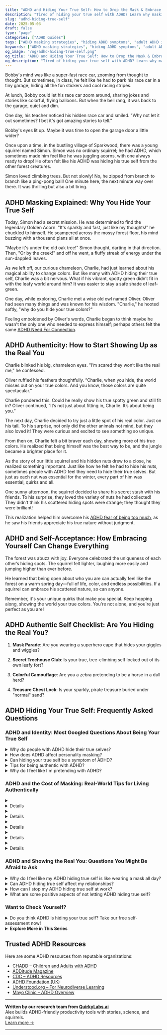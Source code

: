 ```yaml
---
title: "ADHD and Hiding Your True Self: How to Drop the Mask & Embrace Who You Are"
description: "Tired of hiding your true self with ADHD? Learn why masking happens, how it affects your mental health, and ways to live more authentically and confidently."
slug: "adhd-hiding-true-self"
date: 2025-05-03
draft: false
type: "page"
categories: ["ADHD Guides"]
tags: ["ADHD masking strategies", "hiding ADHD symptoms", "adult ADHD identity", "embracing ADHD uniqueness", "ADHD emotional challenges", "ADHD self-expression", "authenticity with ADHD"]
keywords: ["ADHD masking strategies", "hiding ADHD symptoms", "adult ADHD identity", "embracing ADHD uniqueness", "ADHD emotional challenges", "ADHD self-expression", "authenticity with ADHD"]
og_image: "/og/adhd-hiding-true-self.png"
og_title: "ADHD and Hiding Your True Self: How to Drop the Mask & Embrace Who You Are"
og_description: "Tired of hiding your true self with ADHD? Learn why masking happens, how it affects your mental health, and ways to live more authentically and confidently."
---
```



Bobby's mind was like a super-fast race car, zooming from thought to thought. But sometimes, in class, he felt like he had to park his race car in a tiny garage, hiding all the fun stickers and cool racing stripes.

At lunch, Bobby could let his race car zoom around, sharing jokes and stories like colorful, flying balloons. But when the bell rang, it was back to the garage, quiet and dim.

One day, his teacher noticed his hidden race car and smiled. "Why not let it out sometimes? I bet it's got amazing stories to tell."

Bobby's eyes lit up. Maybe it was time to open the garage door a little wider?

Once upon a time, in the bustling village of Sparkwood, there was a young squirrel named Simon. Simon was no ordinary squirrel; he had ADHD, which sometimes made him feel like he was juggling acorns, with one always ready to drop! He often felt like his ADHD was hiding his true self from the other forest creatures.

Simon loved climbing trees. But not slowly! No, he zipped from branch to branch like a ping-pong ball! One minute here, the next minute way over there. It was thrilling but also a bit tiring.

## ADHD Masking Explained: Why You Hide Your True Self

Today, Simon had a secret mission. He was determined to find the legendary Golden Acorn. "It's sparkly and fast, just like my thoughts!" he chuckled to himself. He scampered across the mossy forest floor, his mind buzzing with a thousand plans all at once.

"Maybe it's under the old oak tree!" Simon thought, darting in that direction. Then, "Or by the creek!" and off he went, a fluffy streak of energy under the sun-dappled leaves.

As we left off, our curious chameleon, Charlie, had just learned about his magical ability to change colors. But like many with ADHD hiding their true self, Charlie was a bit nervous. What if his vibrant, spotty green didn’t fit in with the leafy world around him? It was easier to stay a safe shade of leaf-green.

One day, while exploring, Charlie met a wise old owl named Oliver. Oliver had seen many things and was known for his wisdom. "Charlie," he hooted softly, "why do you hide your true colors?"

Feeling emboldened by Oliver's words, Charlie began to think maybe he wasn't the only one who needed to express himself; perhaps others felt the same [ADHD Need For Connection](/pages/adhd-need-for-connection/).

## ADHD Authenticity: How to Start Showing Up as the Real You

Charlie blinked his big, chameleon eyes. "I’m scared they won’t like the real me," he confessed.

Oliver ruffled his feathers thoughtfully. “Charlie, when you hide, the world misses out on your true colors. And you know, those colors are quite spectacular.”

Charlie pondered this. Could he really show his true spotty green and still fit in? Oliver continued, “It’s not just about fitting in, Charlie. It’s about being you.”

The next day, Charlie decided to try just a little spot of his real color. Just on his tail. To his surprise, not only did the other animals not mind, but they also loved it! They were curious and excited to see something so unique.

From then on, Charlie felt a bit braver each day, showing more of his true colors. He realized that being himself was the best way to be, and the jungle became a brighter place for it.

As the story of our little squirrel and his hidden nuts drew to a close, he realized something important. Just like how he felt he had to hide his nuts, sometimes people with ADHD feel they need to hide their true selves. But just as each nut was essential for the winter, every part of him was essential, quirks and all.

One sunny afternoon, the squirrel decided to share his secret stash with his friends. To his surprise, they loved the variety of nuts he had collected! They didn't think his scattered hiding spots were strange; they thought they were brilliant!

This realization helped him overcome his [ADHD fear of being too much](/pages/adhd-fear-of-being-too-much/), as he saw his friends appreciate his true nature without judgment.

## ADHD and Self-Acceptance: How Embracing Yourself Can Change Everything

The forest was abuzz with joy. Everyone celebrated the uniqueness of each other’s hiding spots. The squirrel felt lighter, laughing more easily and jumping higher than ever before.

He learned that being open about who you are can actually feel like the forest on a warm spring day—full of life, color, and endless possibilities. If a squirrel can embrace his scattered nature, so can anyone.

Remember, it's your unique quirks that make you special. Keep hopping along, showing the world your true colors. You're not alone, and you're just perfect as you are!

## ADHD Authentic Self Checklist: Are You Hiding the Real You?

1. **Mask Parade**: Are you wearing a superhero cape that hides your giggles and wiggles?

2. **Secret Treehouse Club**: Is your true, tree-climbing self locked out of its own leafy fort?

3. **Colorful Camouflage**: Are you a zebra pretending to be a horse in a dull herd?

4. **Treasure Chest Lock**: Is your sparkly, pirate treasure buried under "normal" sand?

## ADHD Hiding Your True Self: Frequently Asked Questions

### ADHD and Identity: Most Googled Questions About Being Your True Self

<details><summary>Why do people with ADHD hide their true selves?</summary><p>People with ADHD might sometimes hide their true selves as a way to fit in or avoid judgment. It's not uncommon to feel a bit unsure about how others will react to the unique ways ADHD can manifest, like impulsivity or forgetfulness. This coping mechanism is often about protecting oneself from misunderstandings or stigma. Remember, it's okay to be your authentic self, and finding supportive environments and communities where you can be open about your ADHD can be incredibly freeing and affirming.</p></details>
<details><summary>How does ADHD affect personality masking?</summary><p>Absolutely, that's a great question to explore! ADHD can sometimes lead individuals to mask their true selves, often because they might feel the need to fit into social norms or expectations that don't naturally align with their ADHD traits. This can be exhausting and might make someone feel like they're always playing a role rather than just being themselves. The key is to find supportive environments and relationships where you can be your genuine self, quirks and all, which is both more comfortable and authentic.</p></details>
<details><summary>Can hiding your true self be a symptom of ADHD?</summary><p>Absolutely, and you're not alone in feeling that way. Many people with ADHD sometimes hide their true selves, often as a way to cope with past experiences where their ADHD traits were not accepted or understood. This can be a form of self-protection, helping to avoid judgment or negative feedback. It's important to find supportive spaces and relationships where you can be your authentic self, and remember, your unique qualities are worth celebrating!</p></details>
<details><summary>Tips for being authentic with ADHD?</summary><p>Absolutely, embracing your authentic self with ADHD is both empowering and liberating! Start by recognizing and valuing your unique ADHD traits, which might include your creativity, empathy, and ability to think outside the box. It's also helpful to communicate openly about your needs and boundaries, which not only fosters understanding but also builds deeper connections with others. And remember, it's perfectly okay to tailor your environment and routines in ways that align with how you work best – this is your personal authenticity shining through!</p></details>
<details><summary>Why do I feel like I'm pretending with ADHD?</summary><p>Feeling like you're pretending, or experiencing what’s often called "impostor syndrome," is surprisingly common among adults with ADHD. This might stem from years of developing coping strategies that mask your ADHD traits, which can make you feel like you're not being your genuine self. Remember, ADHD varies widely from person to person, so there isn't a single, correct way to experience it. It's totally okay to acknowledge this feeling, and talking about it with friends, support groups, or a therapist can really help you see that your feelings and experiences are valid.</p></details>



### ADHD and the Cost of Masking: Real-World Tips for Living Authentically

<details><summary><details>What are the common signs of ADHD hiding true self in adults?<p>Adults with ADHD often mask their symptoms and true feelings to fit into social and professional settings. Common signs include overcompensating through perfectionism, avoiding social interactions, and frequently changing jobs or hobbies to avoid feelings of failure or boredom.</p></details></summary><p>It's really insightful that you're looking into how adults with ADHD might mask their true selves. Often, they might lean into perfectionism, trying to make sure everything is just right to avoid criticism or feeling inadequate. Social avoidance is also common, as it can be a way to dodge situations that feel overwhelming or where they fear their symptoms might be noticed. Also, you might notice a pattern of frequently switching jobs or hobbies, which can be a way to cope with boredom or to escape environments where they feel they can't succeed. It's all about finding strategies to navigate daily challenges while trying to fit in.</p></details>
<details><summary><details>How does ADHD hiding true self affect relationships?<p>When someone with ADHD hides their true self, it can lead to misunderstandings and conflicts in relationships. They might struggle with communicating their needs and feelings, leading to frustration for both parties. This can also cause the individual with ADHD to feel isolated or misunderstood.</p></details></summary><p>It's really tough when someone feels they have to hide their true self, isn't it? For those with ADHD, not sharing the full picture of who they are can make relationships a bit tricky. It can lead to misunderstandings or even resentment because communication isn’t as open as it could be. Remember, being open about your ADHD can help build stronger, more understanding connections with others. It’s all about finding a comfortable way to share your experiences and needs.</p></details>
<details><summary><details>Can therapy help with ADHD hiding true self?<p>Yes, therapy can be very beneficial for individuals with ADHD who feel the need to mask their authentic selves. Cognitive Behavioral Therapy (CBT) and other forms of psychotherapy can help address the reasons behind the hiding, improve self-esteem, and develop more authentic ways of interacting with others.</p></details></summary><p>Absolutely, therapy can be a wonderful space to explore and rediscover your true self, especially when you're dealing with ADHD. It's common to feel the need to mask or hide certain aspects of yourself, and therapy, particularly Cognitive Behavioral Therapy (CBT), can really help unravel those feelings. It aims to boost your self-esteem and helps in crafting more genuine interactions with others. It’s like having a supportive guide as you journey towards being more authentically you in your daily life.</p></details>
<details><summary><details>What strategies can help in managing ADHD hiding true self at work?<p>Strategies to manage ADHD and reduce the need for hiding one's true self at work include setting clear personal goals, using organizational tools, seeking accommodations like a quiet workspace, and possibly disclosing ADHD to trusted coworkers or supervisors to foster understanding and support.</p></details></summary><p>Absolutely, finding comfort in being your true self at work while managing ADHD can indeed be a delicate balance. Setting personal goals can help you stay focused and track your progress, which is incredibly satisfying. Organizational tools, whether they're apps, planners, or lists, can also be lifesavers in keeping you on track in a busy work environment. If you feel safe, sharing your ADHD with trusted colleagues or supervisors can open up a network of support — remember, you're not alone, and accommodations like a quieter workspace can make a substantial difference in your day-to-day success.</p></details>
<details><summary><details>Is ADHD hiding true self linked to other mental health issues?<p>Yes, hiding one's true self with ADHD is often linked to additional mental health issues such as anxiety and depression. The stress of constant masking can exacerbate these conditions, making it important to address all aspects of mental health in treatment.</p></details></summary><p>Absolutely, hiding your true self when you have ADHD can indeed be linked to other mental health challenges, like anxiety and depression. This happens because constantly masking or trying to fit into a mold that doesn't feel natural can really weigh on you, emotionally and mentally. It's like carrying a heavy backpack every day, which naturally makes the journey tougher. Recognizing and addressing this aspect of your experience is crucial in treatment, as it helps lighten that load and brings more ease to your daily life.</p></details>



### ADHD and Showing the Real You: Questions You Might Be Afraid to Ask

<details><summary>Why do I feel like my ADHD hiding true self is like wearing a mask all day?</summary><p>It's completely understandable to feel that way. Many people with ADHD often feel they need to mask their symptoms to fit into various social or professional settings, fearing that their true self might not be as accepted. This masking can be exhausting, like carrying around a heavy shield all day, just to feel 'normal' or meet others' expectations. Remember, your true self, ADHD and all, is unique and valuable, and it’s okay to slowly let the mask down with people who support and appreciate the real you.</p></details>
<details><summary>Can ADHD hiding true self affect my relationships?</summary><p>Absolutely, it can be really challenging when you feel you need to mask or hide your true self, especially when it comes to ADHD. This might make you feel like you're not fully connecting with others or being authentic in your relationships, which can be pretty exhausting and isolating. Remember, sharing your authentic self allows for deeper connections and can help others understand your unique perspective and needs. It's okay to take small steps towards sharing more about your ADHD with people you trust, and remember, you deserve to be loved and accepted just as you are!</p></details>
<details><summary>How can I stop my ADHD hiding true self at work?</summary><p>It's completely understandable to feel like you need to mask your true self, especially in a workplace setting. One helpful step is to start small by sharing aspects of your true self or your ADHD experiences with a trusted coworker who can offer support. Over time, as you build confidence and gauge the environment, you might find it easier to be more open with others. Remember, being authentic is a journey, not a race, so take it at a pace that feels comfortable for you.</p></details>
<details><summary>What are some positive aspects of not letting ADHD hiding true self?</summary><p>Embracing your true self with ADHD can be wonderfully liberating! It allows you to celebrate your unique strengths, like creativity, empathy, and the ability to think outside the box. Being open about your ADHD can also foster deeper connections with others who appreciate your authentic self and understand your journey. Plus, it paves the way for a supportive environment where you can thrive, both personally and professionally. Isn't it comforting to know that by being yourself, you're also encouraging others to be accepting and supportive?</p></details>



### Want to Check Yourself?

<details><summary>Do you think ADHD is hiding your true self? Take our free self-assessment now!</summary><p>Absolutely, many people with ADHD find that their symptoms can sometimes obscure their full potential or true selves. It's not uncommon to feel like there's a vibrant, creative, or more focused you that gets overshadowed by the challenges ADHD brings. Taking a self-assessment can be a great first step in understanding how ADHD might be affecting you and uncovering more about your unique strengths and talents. It’s a cozy, self-reflective journey worth embarking on, and we’re here to support you every step of the way!</p></details>

<script type="application/ld+json">
{
  "@context": "https://schema.org",
  "@type": "FAQPage",
  "mainEntity": [
    {
      "@type": "Question",
      "name": "Why do people with ADHD hide their true selves?",
      "acceptedAnswer": {
        "@type": "Answer",
        "text": "People with ADHD might sometimes hide their true selves as a way to fit in or avoid judgment. It's not uncommon to feel a bit unsure about how others will react to the unique ways ADHD can manifest, like impulsivity or forgetfulness. This coping mechanism is often about protecting oneself from misunderstandings or stigma. Remember, it's okay to be your authentic self, and finding supportive environments and communities where you can be open about your ADHD can be incredibly freeing and affirming."
      }
    },
    {
      "@type": "Question",
      "name": "How does ADHD affect personality masking?",
      "acceptedAnswer": {
        "@type": "Answer",
        "text": "Absolutely, that's a great question to explore! ADHD can sometimes lead individuals to mask their true selves, often because they might feel the need to fit into social norms or expectations that don't naturally align with their ADHD traits. This can be exhausting and might make someone feel like they're always playing a role rather than just being themselves. The key is to find supportive environments and relationships where you can be your genuine self, quirks and all, which is both more comfortable and authentic."
      }
    },
    {
      "@type": "Question",
      "name": "Can hiding your true self be a symptom of ADHD?",
      "acceptedAnswer": {
        "@type": "Answer",
        "text": "Absolutely, and you're not alone in feeling that way. Many people with ADHD sometimes hide their true selves, often as a way to cope with past experiences where their ADHD traits were not accepted or understood. This can be a form of self-protection, helping to avoid judgment or negative feedback. It's important to find supportive spaces and relationships where you can be your authentic self, and remember, your unique qualities are worth celebrating!"
      }
    },
    {
      "@type": "Question",
      "name": "Tips for being authentic with ADHD?",
      "acceptedAnswer": {
        "@type": "Answer",
        "text": "Absolutely, embracing your authentic self with ADHD is both empowering and liberating! Start by recognizing and valuing your unique ADHD traits, which might include your creativity, empathy, and ability to think outside the box. It's also helpful to communicate openly about your needs and boundaries, which not only fosters understanding but also builds deeper connections with others. And remember, it's perfectly okay to tailor your environment and routines in ways that align with how you work best \u2013 this is your personal authenticity shining through!"
      }
    },
    {
      "@type": "Question",
      "name": "Why do I feel like I'm pretending with ADHD?",
      "acceptedAnswer": {
        "@type": "Answer",
        "text": "Feeling like you're pretending, or experiencing what\u2019s often called \"impostor syndrome,\" is surprisingly common among adults with ADHD. This might stem from years of developing coping strategies that mask your ADHD traits, which can make you feel like you're not being your genuine self. Remember, ADHD varies widely from person to person, so there isn't a single, correct way to experience it. It's totally okay to acknowledge this feeling, and talking about it with friends, support groups, or a therapist can really help you see that your feelings and experiences are valid."
      }
    }
  ]
}
</script>
<script type="application/ld+json">
{
  "@context": "https://schema.org",
  "@type": "Article",
  "author": {
    "@type": "Person",
    "name": "QuirkyLabs",
    "url": "https://quirkylabs.ai/about"
  },
  "headline": "ADHD hiding true self: \"Unmasking Joy: Embrace Your True Self Beyond ADHD!\"",
  "mainEntityOfPage": "https://blog.quirkylabs.ai/pages/adhd-hiding-true-self/",
  "datePublished": "2025-05-03"
}
</script>
<script type="application/ld+json">
{
  "@context": "https://schema.org",
  "@type": "BreadcrumbList",
  "itemListElement": [
    {
      "@type": "ListItem",
      "position": 1,
      "name": "Home",
      "item": "https://quirkylabs.ai/"
    },
    {
      "@type": "ListItem",
      "position": 2,
      "name": "Blog",
      "item": "https://blog.quirkylabs.ai/"
    },
    {
      "@type": "ListItem",
      "position": 3,
      "name": "ADHD hiding true self: \"Unmasking Joy: Embrace Your True Self Beyond ADHD!\"",
      "item": "https://blog.quirkylabs.ai/pages/adhd-hiding-true-self/"
    }
  ]
}
</script>

<details>
<summary><strong>Explore More in This Series</strong></summary>

- [Adhd Fear Of Being Too Much](/pages/adhd-fear-of-being-too-much/)
- [Adhd Intense Emotions Alone](/pages/adhd-intense-emotions-alone/)
- [Adhd Connection Overwhelm](/pages/adhd-connection-overwhelm/)
- [Adhd Feel Alone](/pages/adhd-feel-alone/)
- [Adhd Nobody Gets My Brain](/pages/adhd-nobody-gets-my-brain/)
- [Adhd Rejection Sensitivity](/pages/adhd-rejection-sensitivity/)
- [Adhd Need For Connection](/pages/adhd-need-for-connection/)
- [Adhd Too Weird To Be Loved](/pages/adhd-too-weird-to-be-loved/)
</details>



## Trusted ADHD Resources

Here are some ADHD resources from reputable organizations:

- [CHADD – Children and Adults with ADHD](https://chadd.org)
- [ADDitude Magazine](https://www.additudemag.com)
- [CDC – ADHD Resources](https://www.cdc.gov/ncbddd/adhd)
- [ADHD Foundation (UK)](https://www.adhdfoundation.org.uk)
- [Understood.org – For Neurodiverse Learning](https://www.understood.org)
- [Mayo Clinic – ADHD Overview](https://www.mayoclinic.org/diseases-conditions/adhd)


---

**Written by our research team from [QuirkyLabs.ai](https://quirkylabs.ai)**  
Alex builds ADHD-friendly productivity tools with stories, science, and squirrels.  
[Learn more →](https://quirkylabs.ai)

---